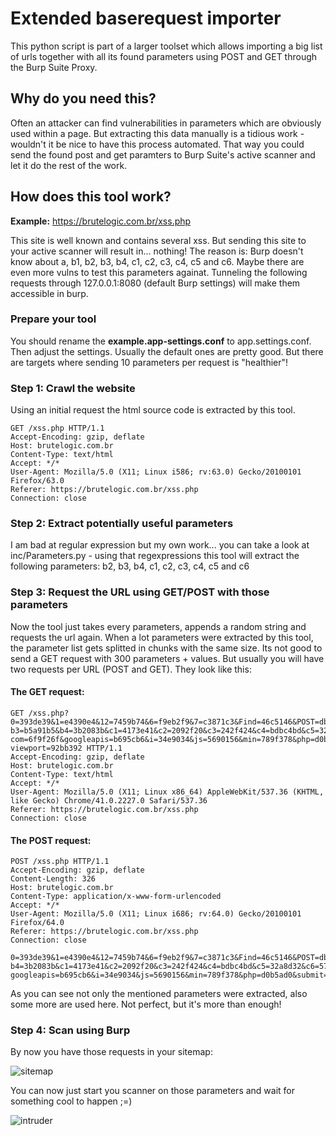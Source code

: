 # Extended baserequest importer

This python script is part of a larger toolset which allows importing a big list of urls together with all its found 
parameters using POST and GET through the Burp Suite Proxy.

## Why do you need this?

Often an attacker can find vulnerabilities in parameters which are obviously used within a page. But extracting this data
manually is a tidious work - wouldn't it be nice to have this process automated. That way you could send the found post
and get paramters to Burp Suite's active scanner and let it do the rest of the work.

## How does this tool work?

__Example:__ https://brutelogic.com.br/xss.php

This site is well known and contains several xss. But sending this site to your active scanner will result in... nothing! 
The reason is: Burp doesn't know about a, b1, b2, b3, b4, c1, c2, c3, c4, c5 and c6. Maybe there are even more vulns to test
this parameters againat. Tunneling the following requests through 127.0.0.1:8080 (default Burp settings) will make them 
accessible in burp.

### Prepare your tool

You should rename the __example.app-settings.conf__ to app.settings.conf. Then adjust the settings. Usually the default 
ones are pretty good. But there are targets where sending 10 parameters per request is "healthier"!

### Step 1: Crawl the website

Using an initial request the html source code is extracted by this tool.


```
GET /xss.php HTTP/1.1
Accept-Encoding: gzip, deflate
Host: brutelogic.com.br
Content-Type: text/html
Accept: */*
User-Agent: Mozilla/5.0 (X11; Linux i586; rv:63.0) Gecko/20100101 Firefox/63.0
Referer: https://brutelogic.com.br/xss.php
Connection: close
```

### Step 2: Extract potentially useful parameters

I am bad at regular expression but my own work... you can take a look at inc/Parameters.py - using that regexpressions
this tool will extract the following parameters: b2, b3, b4, c1, c2, c3, c4, c5 and c6

### Step 3: Request the URL using GET/POST with those parameters

Now the tool just takes every parameters, appends a random string and requests the url again. When a lot parameters were 
extracted by this tool, the parameter list gets splitted in chunks with the same size. Its not good to send a GET request 
with 300 parameters + values. But usually you will have two requests per URL (POST and GET). They look like this:

#### The GET request:

```
GET /xss.php?0=393de39&1=e4390e4&12=7459b74&6=f9eb2f9&7=c3871c3&Find=46c5146&POST=dbfb5db&b1=cc50acc&b2=697b869&
b3=b5a91b5&b4=3b2083b&c1=4173e41&c2=2092f20&c3=242f424&c4=bdbc4bd&c5=32a8d32&c6=575e557&cloudflare=424fd42&
com=6f9f26f&googleapis=b695cb6&i=34e9034&js=5690156&min=789f378&php=d0b5ad0&submit=4298242&text=a238ca2&
viewport=92bb392 HTTP/1.1
Accept-Encoding: gzip, deflate
Host: brutelogic.com.br
Content-Type: text/html
Accept: */*
User-Agent: Mozilla/5.0 (X11; Linux x86_64) AppleWebKit/537.36 (KHTML, like Gecko) Chrome/41.0.2227.0 Safari/537.36
Referer: https://brutelogic.com.br/xss.php
Connection: close
```

#### The POST request:

```
POST /xss.php HTTP/1.1
Accept-Encoding: gzip, deflate
Content-Length: 326
Host: brutelogic.com.br
Content-Type: application/x-www-form-urlencoded
Accept: */*
User-Agent: Mozilla/5.0 (X11; Linux i686; rv:64.0) Gecko/20100101 Firefox/64.0
Referer: https://brutelogic.com.br/xss.php
Connection: close

0=393de39&1=e4390e4&12=7459b74&6=f9eb2f9&7=c3871c3&Find=46c5146&POST=dbfb5db&b1=cc50acc&b2=697b869&b3=b5a91b5&
b4=3b2083b&c1=4173e41&c2=2092f20&c3=242f424&c4=bdbc4bd&c5=32a8d32&c6=575e557&cloudflare=424fd42&com=6f9f26f&
googleapis=b695cb6&i=34e9034&js=5690156&min=789f378&php=d0b5ad0&submit=4298242&text=a238ca2&viewport=92bb392
```

As you can see not only the mentioned parameters were extracted, also some more are used here. Not perfect, but it's more
than enough!

### Step 4: Scan using Burp

By now you have those requests in your sitemap:

![sitemap](https://i.imgur.com/qBAWRlH.png)

You can now just start you scanner on those parameters and wait for something cool to happen ;=)

![intruder](https://i.imgur.com/B14o6lK.png)

